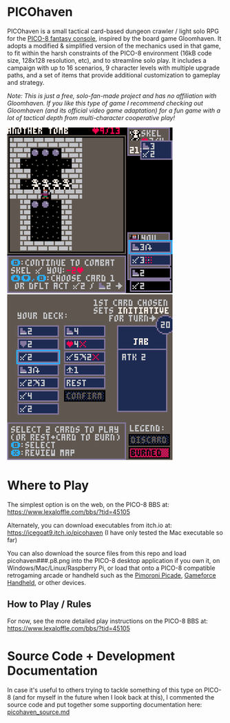 # PICOhaven

PICOhaven is a small tactical card-based dungeon crawler / light solo RPG for the [PICO-8 fantasy console](https://www.lexaloffle.com/pico-8.php), inspired by the board game Gloomhaven. It adopts a modified & simplified version of the mechanics used in that game, to fit within the harsh constraints of the PICO-8 environment (16kB code size, 128x128 resolution, etc), and to streamline solo play. It includes a campaign with up to 16 scenarios, 9 character levels with multiple upgrade paths, and a set of items that provide additional customization to gameplay and strategy.

*Note: This is just a free, solo-fan-made project and has no affiliation with Gloomhaven. If you like this type of game I recommend checking out Gloomhaven (and its official video game adaptation) for a fun game with a lot of tactical depth from multi-character cooperative play!*

![animated gif](docs/picohaven100_19.gif)
![animated gif](docs/picohaven100_15.gif)

# Where to Play

The simplest option is on the web, on the PICO-8 BBS at: https://www.lexaloffle.com/bbs/?tid=45105

Alternately, you can download executables from itch.io at: https://icegoat9.itch.io/picohaven (I have only tested the Mac executable so far)

You can also download the source files from this repo and load picohaven###.p8.png into the PICO-8 desktop application if you own it, on Windows/Mac/Linux/Raspberry Pi, or load that onto a PICO-8 compatible retrogaming arcade or handheld such as the [Pimoroni Picade](https://shop.pimoroni.com/products/picade), [Gameforce Handheld](https://gameforce.fun/products/gameforce-handheld), or other devices.

## How to Play / Rules

For now, see the more detailed play instructions on the PICO-8 BBS at: https://www.lexaloffle.com/bbs/?tid=45105

# Source Code + Development Documentation

In case it's useful to others trying to tackle something of this type on PICO-8 (and for myself in the future when I look back at this), I commented the source code and put together some supporting documentation here: [picohaven_source.md](picohaven_source.md)
